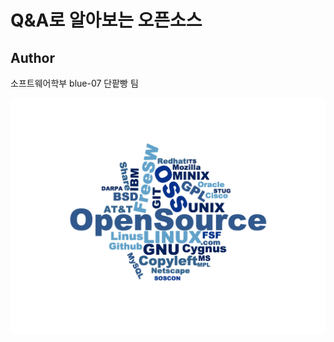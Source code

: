 # Q&A로 알아보는 오픈소스

## Author

소프트웨어학부 blue-07 단팥빵 팀

![title](https://github.com/Lee-Null/opensource/blob/master/book/image/title.png)

